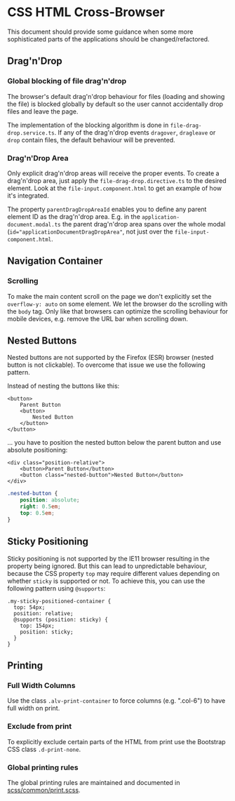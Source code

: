 # CSS HTML Cross-Browser

This document should provide some guidance when some more sophisticated parts of the applications should be changed/refactored.

## Drag'n'Drop

### Global blocking of file drag'n'drop
The browser's default drag'n'drop behaviour for files (loading and showing the file) is blocked globally by default so the user cannot 
accidentally drop files and leave the page.

The implementation of the blocking algorithm is done in `file-drag-drop.service.ts`. If any of the drag'n'drop events `dragover`, `dragleave` 
or `drop` contain files, the default behaviour will be prevented.

### Drag'n'Drop Area
Only explicit drag'n'drop areas will receive the proper events. To create a drag'n'drop area, just apply the `file-drag-drop.directive.ts` to 
the desired element. Look at the `file-input.component.html` to get an example of how it's integrated.

The property `parentDragDropAreaId` enables you to define any parent element ID as the drag'n'drop area. E.g. in the `application-document.modal.ts`
the parent drag'n'drop area spans over the whole modal (`id="applicationDocumentDragDropArea"`, not just over the `file-input-component.html`. 

## Navigation Container

### Scrolling
To make the main content scroll on the page we don't explicitly set the `overflow-y: auto` on some element. We let the browser
do the scrolling with the `body` tag. Only like that browsers can optimize the scrolling behaviour for mobile devices, e.g. remove the
URL bar when scrolling down.


## Nested Buttons
Nested buttons are not supported by the Firefox (ESR) browser (nested button is not clickable). To overcome that issue we use the following pattern.

Instead of nesting the buttons like this:
```xhtml
<button>
    Parent Button
    <button>
        Nested Button
    </button>
</button>
```
... you have to position the nested button below the parent button and use absolute positioning:

```xhtml
<div class="position-relative">
    <button>Parent Button</button>
    <button class="nested-button">Nested Button</button>
</div>
```
```CSS
.nested-button {
    position: absolute;
    right: 0.5em;
    top: 0.5em;
}
```

## Sticky Positioning
Sticky positioning is not supported by the IE11 browser resulting in the property being ignored. But this can lead 
to unpredictable behaviour, because the CSS property `top` may require different values depending on whether `sticky`
is supported or not. To achieve this, you can use the following pattern using `@supports`:
```
.my-sticky-positioned-container {
  top: 54px;
  position: relative;
  @supports (position: sticky) {
    top: 154px;
    position: sticky;
  }
}
```

## Printing

### Full Width Columns
Use the class `.alv-print-container` to force columns (e.g. ".col-6") to have full width on print.

### Exclude from print
To explicitly exclude certain parts of the HTML from print use the Bootstrap CSS class `.d-print-none`.

### Global printing rules
The global printing rules are maintained and documented in [scss/common/print.scss](../alv-portal-ui/src/scss/common/print.scss).

